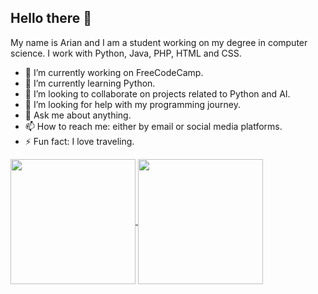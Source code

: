 ## Hello there 👋

My name is Arian and I am a student working on my degree in computer science. I work with Python, Java, PHP, HTML and CSS. 

- 🔭 I’m currently working on FreeCodeCamp.
- 🌱 I’m currently learning Python.
- 👯 I’m looking to collaborate on projects related to Python and AI.
- 🤔 I’m looking for help with my programming journey.
- 💬 Ask me about anything.
- 📫 How to reach me: either by email or social media platforms.
- ⚡ Fun fact: I love traveling.
<a href="https://github.com/ariandk/github-readme-stats">
  <img height=200 align="center" src="https://github-readme-stats.vercel.app/api?username=ariandk" />
</a>
<a href="https://github.com/ariandk/convoychat">
  <img height=200 align="center" src="https://github-readme-stats.vercel.app/api/top-langs?username=ariandk&layout=compact&langs_count=8&card_width=320" />
</a>
<!--
**ArianDK/ArianDK** is a ✨ _special_ ✨ repository because its `README.md` (this file) appears on your GitHub profile.
